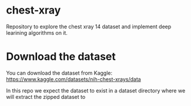 # chest-xray
Repository to explore the chest xray 14 dataset  and implement deep learining algorithms on it.

# Download the dataset
You can download the dataset from Kaggle: https://www.kaggle.com/datasets/nih-chest-xrays/data

In this repo we expect the dataset to exist in a dataset directory where we will extract the zipped dataset to
